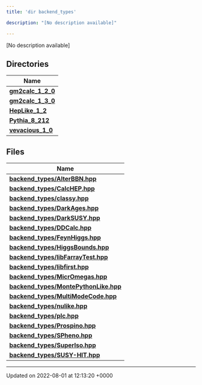 ```yaml
---
title: 'dir backend_types'

description: "[No description available]"

---
```







[No description available]

## Directories

| Name           |
| -------------- |
| **[gm2calc_1_2_0](/documentation/code/files/dir_3882af314fbae13225da1aacf68a32d3/#dir-gm2calc-1-2-0)**  |
| **[gm2calc_1_3_0](/documentation/code/files/dir_e3ec43b41a0f060c1c56e88f55222135/#dir-gm2calc-1-3-0)**  |
| **[HepLike_1_2](/documentation/code/files/dir_6fccc6c9828a1b32c79249090280a5fa/#dir-heplike-1-2)**  |
| **[Pythia_8_212](/documentation/code/files/dir_f6265655d4928eb9f90e439e34e335a8/#dir-pythia-8-212)**  |
| **[vevacious_1_0](/documentation/code/files/dir_f1f2e6ca6d947d21943ec8ed42424e5a/#dir-vevacious-1-0)**  |

## Files

| Name           |
| -------------- |
| **[backend_types/AlterBBN.hpp](/documentation/code/files/alterbbn_8hpp/#file-alterbbn.hpp)**  |
| **[backend_types/CalcHEP.hpp](/documentation/code/files/calchep_8hpp/#file-calchep.hpp)**  |
| **[backend_types/classy.hpp](/documentation/code/files/classy_8hpp/#file-classy.hpp)**  |
| **[backend_types/DarkAges.hpp](/documentation/code/files/darkages_8hpp/#file-darkages.hpp)**  |
| **[backend_types/DarkSUSY.hpp](/documentation/code/files/darksusy_8hpp/#file-darksusy.hpp)**  |
| **[backend_types/DDCalc.hpp](/documentation/code/files/ddcalc_8hpp/#file-ddcalc.hpp)**  |
| **[backend_types/FeynHiggs.hpp](/documentation/code/files/feynhiggs_8hpp/#file-feynhiggs.hpp)**  |
| **[backend_types/HiggsBounds.hpp](/documentation/code/files/higgsbounds_8hpp/#file-higgsbounds.hpp)**  |
| **[backend_types/libFarrayTest.hpp](/documentation/code/files/libfarraytest_8hpp/#file-libfarraytest.hpp)**  |
| **[backend_types/libfirst.hpp](/documentation/code/files/libfirst_8hpp/#file-libfirst.hpp)**  |
| **[backend_types/MicrOmegas.hpp](/documentation/code/files/micromegas_8hpp/#file-micromegas.hpp)**  |
| **[backend_types/MontePythonLike.hpp](/documentation/code/files/montepythonlike_8hpp/#file-montepythonlike.hpp)**  |
| **[backend_types/MultiModeCode.hpp](/documentation/code/files/multimodecode_8hpp/#file-multimodecode.hpp)**  |
| **[backend_types/nulike.hpp](/documentation/code/files/nulike_8hpp/#file-nulike.hpp)**  |
| **[backend_types/plc.hpp](/documentation/code/files/plc_8hpp/#file-plc.hpp)**  |
| **[backend_types/Prospino.hpp](/documentation/code/files/prospino_8hpp/#file-prospino.hpp)**  |
| **[backend_types/SPheno.hpp](/documentation/code/files/spheno_8hpp/#file-spheno.hpp)**  |
| **[backend_types/SuperIso.hpp](/documentation/code/files/superiso_8hpp/#file-superiso.hpp)**  |
| **[backend_types/SUSY-HIT.hpp](/documentation/code/files/susy-hit_8hpp/#file-susy-hit.hpp)**  |






-------------------------------

Updated on 2022-08-01 at 12:13:20 +0000
